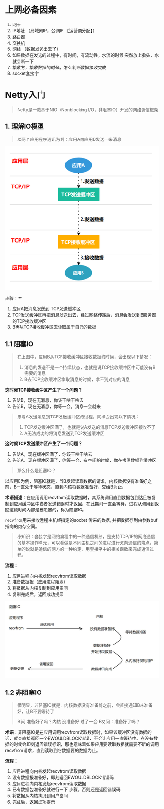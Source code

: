 # 上网必备因素

1. 网卡 
2. IP地址 （局域网IP，公网IP 【运营商分配】）
3. 路由器
4. 交换机
5. 网线 （数据发送出去了）
6. 如果数据在发送的过程中，有时间，有流动性，水流的时候 突然放上指头，水就会断一下
7. 接收方，接收数据的时候，怎么判断数据接收完成
8. socket套接字

# Netty入门

> Netty是一款基于NIO（Nonblocking I/O，非阻塞IO）开发的网络通信框架
## 1. 理解IO模型

> 以两个应用程序通讯为例：应用A向应用B发送一条消息

![](../../youdaonote-images/Pasted%20image%2020241118154242.png)

步骤：**

1. 应用A把消息发送到 TCP发送缓冲区
2. TCP发送缓冲区再把消息发送出去，经过网络传递后，消息会发送到B服务器的TCP接收缓冲区
3. B再从TCP接收缓冲区去读取属于自己的数据

## 1.1 阻塞IO

> 在上图中，应用B从TCP接收缓冲区接收数据的时候，会出现以下情况：
>
> 1. 消息的发送不是一个持续状态，也就是说TCP接收缓冲区中可能没有B需要的消息
> 2. B去TCP接收缓冲区拿取消息的时候，拿不到对应的消息

**这时候TCP接收缓冲区产生了一个问题？**

1. 告诉B，现在无消息，你该干啥干啥去
2. 告诉B，现在无消息，你等一会，消息一会就来

> 思考A发送消息到TCP发送缓冲区的过程，同样会出现以下情况：
>
> 1. TCP发送缓冲区满了，也就是说A发送的消息TCP发送缓冲区接收不了
> 2. A无法成功的将消息发送到TCP发送缓冲区

**这时候TCP发送缓冲区产生了一个问题？**

1. 告诉A，现在缓冲区满了，你该干啥干啥去
2. 告诉A，现在缓冲区满了，你等一会，有空间的时候，你在拷贝数据到缓冲区



> 那么什么是阻塞IO？

以应用B为例，阻塞IO就是，当B发起读取数据的请求，内核数据没有准备好之前，B一直处于等待状态，直到内核将数据准备好，交给B为止。

**术语描述**：在应用调用recvfrom读取数据时，其系统调用直到数据包到达且被复制到应用缓冲区中或者发送错误时才返回，在此期间一直会等待，进程从调用到返回这段时间内都是被阻塞的，称为阻塞IO。

`recvfrom`用来接收远程主机经指定的socket 传来的数据, 并把数据存到由参数buf 指向的内存空间。



> 小知识：套接字是网络编程中的一种通信机制，是支持TCP/IP的网络通信的基本操作单元，可以看做是不同主机之间的进程进行双向通信的端点，简单的说就是通信的两方的一种约定，用套接字中的相关函数来完成通信过程。



**流程：**

1. 应用进程向内核发起recvfrom读取数据
2. 准备数据报（应用进程阻塞）
3. 将数据从内核复制到应用空间
4. 复制完成后，返回成功提示

![](../../youdaonote-images/Pasted%20image%2020241118154324.png)
## 1.2 非阻塞IO

> 很明显，非阻塞IO就是，内核数据没有准备好之前，会直接通知B未准备好，让B不要等待了
>
> B 问 准备好了吗？内核 没准备好 过了一会 B又问：准备好了吗？

**术语**：非阻塞IO是在应用调用recvfrom读取数据时，如果该缓冲区没有数据的话，就会直接返回一个EWOULDBLOCK错误，不会让应用一直等待中。在没有数据的时候会即刻返回错误标识，那也意味着如果应用要读取数据就需要不断的调用recvfrom请求，直到读取到它数据要的数据为止。

**流程：**

1. 应用进程向内核发起recvfrom读取数据
2. 没有数据报准备好，即刻返回EWOULDBLOCK错误码
3. 应用进程向内核发起recvfrom读取数据
4. 已有数据包准备好就进行一下 步骤，否则还是返回错误码
5. 将数据从内核拷贝到用户空间
6. 完成后，返回成功提示